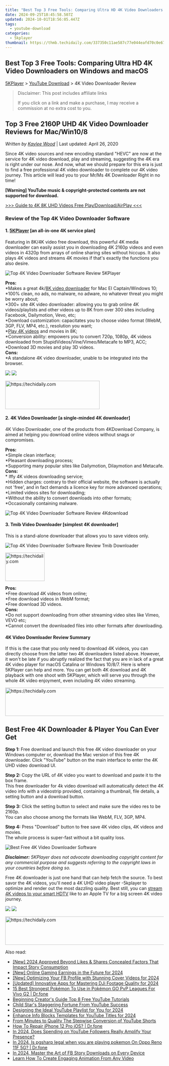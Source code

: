 ```yaml
---
title: "Best Top 3 Free Tools: Comparing Ultra HD 4K Video Downloaders on Windows and macOS"
date: 2024-09-25T18:45:58.507Z
updated: 2024-10-01T18:56:05.447Z
tags:
  - youtube-download
categories:
  - 5kplayer
thumbnail: https://thmb.techidaily.com/337350c11ae587c77e044eafd70c0e67c4637d755652a56d2cc4cf20f4740048.png
---
```


## Best Top 3 Free Tools: Comparing Ultra HD 4K Video Downloaders on Windows and macOS

[5KPlayer](https://tools.techidaily.com/5kplayer/products/) \> [YouTube Download](https://tools.techidaily.com/5kplayer/youtube-download/) \> 4K Video Downloader Review

>  Disclaimer: This post includes affiliate links
>
>  If you click on a link and make a purchase, I may receive a commission at no extra cost to you.
>

## Top 3 Free 2160P UHD 4K Video Downloader Reviews for Mac/Win10/8

 _Written by [Kaylee Wood](https://www.quora.com/profile/Amanda-Hu-21)_ | Last updated: April 26, 2020 

Since 4K video sources and new encoding standard "HEVC" are now at the service for 4K video download, play and streaming, suggesting the 4K era is right under our nose. And now, what we should prepare for this era is just to find a free professional 4K video downloader to complete our 4K video journey. This article will lead you to your Mr/Ms 4K Downloader Right in no time!

**\[Warning\] YouTube music & copyright-protected contents are not supported for download.**

[\>>> Guide to 4K 8K UHD Videos Free Play/Download/AirPlay <<<](https://tools.techidaily.com/5kplayer/video-music-player/)

### Review of the Top 4K Video Downloader Software

#### **1\. [5KPlayer](https://tools.techidaily.com/5kplayer/products/) \[an all-in-one 4K service plan\]**

Featuring in 8K/4K video free download, this powerful 4K media downloader can easily assist you in downloading 4K 2160p videos and even videos in 4320p from arrays of online sharing sites without hiccups. It also plays 4K videos and streams 4K movies if that's exactly the functions you also desire.

![Top 4K Video Downloader Software Review 5KPlayer](https://www.5kplayer.com/youtube-download/img/5kp-4k-video-downloader-reviews-zjy.jpg) 

**Pros:**  
\*Makes a great 4k/[8K video downloader](https://tools.techidaily.com/5kplayer/youtube-download/) for Mac EI Captain/Windows 10;  
\*100% clean, no ads, no malware, no adware, no whatever threat you might be worry about;  
\*300+ site 4K video downloader: allowing you to grab online 4K videos/playlists and other videos up to 8K from over 300 sites including Facebook, Dailymotion, Vevo, etc;   
\*Download customization: capacitates you to choose video format (WebM, 3GP, FLV, MP4, etc.), resolution you want;  
\*[Play 4K videos](https://tools.techidaily.com/5kplayer/video-music-player/) and movies in 8K;  
\*Conversion ability: empowers you to convert 720p, 1080p, 4K videos downloaded from StupidVideos/Vine/Vimeo/Metacafe to MP3, ACC;  
\*Download 3D movies and play 3D videos.  
**Cons:**   
\*A standalone 4K video downloader, unable to be integrated into the browser.

[![](https://www.5kplayer.com/youtube-download/../button/freedownwhitewin.png)](https://tools.techidaily.com/5kplayer/products/) [![](https://www.5kplayer.com/youtube-download/../button/freedownbackmac.png)](https://tools.techidaily.com/5kplayer/products/) 

<!-- affiliate ads begin -->
<a href="https://aligracehair.sjv.io/c/5597632/2027162/19272" target="_top" id="2027162">
  <img src="//a.impactradius-go.com/display-ad/19272-2027162" border="0" alt="https://techidaily.com" width="300" height="90"/>
</a>
<img height="0" width="0" src="https://aligracehair.sjv.io/i/5597632/2027162/19272" style="position:absolute;visibility:hidden;" border="0" />
<!-- affiliate ads end -->

#### **2\. 4K Video Downloader \[a single-minded 4K downloader\]**

4K Video Downloader, one of the products from 4KDownload Company, is aimed at helping you download online videos without snags or compromises. 

**Pros:**   
\*Simple clean interface;   
\*Pleasant downloading process;   
\*Supporting many popular sites like Dailymotion, Dilaymotion and Metacafe.  
**Cons:**   
\* Iffy 4K videos downloading service;   
\*Hidden charges: contrary to their official website, the software is actually  
 not 'free', and in fact demands a licence key for more advanced operations;   
\*Limited videos sites for downloading;  
\*Without the ability to convert downloads into other formats;  
\*Occasionally containing malware. 

![Top 4K Video Downloader Software Review 4Kdownload](https://www.5kplayer.com/youtube-download/img/5kp-4k-video-downloader-reviews-zjy-2.jpg) 

#### **3\. Tmib Video Downloader \[simplest 4K downloader\]**

This is a stand-alone downloader that allows you to save videos only.

![Top 4K Video Downloader Software Review Tmib Downloader](https://www.5kplayer.com/youtube-download/img/5kp-4k-video-downloader-reviews-zjy-1.jpg) 

<!-- affiliate ads begin -->
<a href="https://aligracehair.sjv.io/c/5597632/2135409/19272" target="_top" id="2135409">
  <img src="//a.impactradius-go.com/display-ad/19272-2135409" border="0" alt="https://techidaily.com" width="125" height="90"/>
</a>
<img height="0" width="0" src="https://aligracehair.sjv.io/i/5597632/2135409/19272" style="position:absolute;visibility:hidden;" border="0" />
<!-- affiliate ads end -->

**Pros:**   
\*Free download 4K videos from online;   
\*Free download videos in WebM format;   
\*Free download 3D videos.  
**Cons:**  
\*Do not support downloading from other streaming video sites like Vimeo, VEVO etc;  
\*Cannot convert the downloaded files into other formats after downloading.

#### **4K Video Downloader Review Summary**

If this is the case that you only need to download 4K videos, you can directly choose from the latter two 4K downloaders listed above. However, it won't be late if you abruptly realized the fact that you are in lack of a great 4K video player for macOS Catalina or Windows 10/8/7\. Here is where 5KPlayer can help and more. You can get both 4K download and 4K playback with one shoot with 5KPlayer, which will serve you through the whole 4K video enjoyment, even including 4K video streaming. 

<!-- affiliate ads begin -->
<a href="https://appsumo.8odi.net/c/5597632/2100541/7443" target="_top" id="2100541">
  <img src="//a.impactradius-go.com/display-ad/7443-2100541" border="0" alt="https://techidaily.com" width="728" height="90"/>
</a>
<img height="0" width="0" src="https://appsumo.8odi.net/i/5597632/2100541/7443" style="position:absolute;visibility:hidden;" border="0" />
<!-- affiliate ads end -->

## Best Free 4K Downloader & Player You Can Ever Get

**Step 1:**  Free download and launch this free 4K video downloader on your Windows computer or, download the Mac version of this free 4K downloader. Click "YouTube" button on the main interface to enter the 4K UHD video download UI.

**Step 2:** Copy the URL of 4K video you want to download and paste it to the box frame.  
This free downloader for 4k video download will automatically detect the 4K video info with a videostrip provided, containing a thumbnail, file details, a setting button and a download button.

**Step 3:** Click the setting button to select and make sure the video res to be 2160p.  
You can also choose among the formats like WebM, FLV, 3GP, MP4.

**Step 4:** Press "Download" button to free save 4K video clips, 4K videos and movies.  
The whole process is super-fast without a bit quality loss.

![Best Free 4K Video Downloader Software](https://www.5kplayer.com/youtube-download/img/5k-on-the-run-tour-download-trl-013002.jpg) 

_**Disclaimer:** 5KPlayer does not advocate downloading copyright content for any commercial purpose and suggests referring to the copyright laws in your countries before doing so._

Free 4K downloader is just one hand that can help fetch the source. To best savor the 4K videos, you'll need a 4K UHD video player -5kplayer to optimize and render out the most dazzling quality. Best still, you can [stream 4K videos to your smart HDTV](https://tools.techidaily.com/5kplayer/airplay/) like to an Apple TV for a big screen 4K video journey.

[![](https://www.5kplayer.com/youtube-download/../button/freedownwhitewin.png)](https://tools.techidaily.com/5kplayer/products/) [![](https://www.5kplayer.com/youtube-download/../button/freedownbackmac.png)](https://tools.techidaily.com/5kplayer/products/)

<!-- affiliate ads begin -->
<a href="https://appsumo.8odi.net/c/5597632/2100538/7443" target="_top" id="2100538">
  <img src="//a.impactradius-go.com/display-ad/7443-2100538" border="0" alt="https://techidaily.com" width="728" height="90"/>
</a>
<img height="0" width="0" src="https://appsumo.8odi.net/i/5597632/2100538/7443" style="position:absolute;visibility:hidden;" border="0" />
<!-- affiliate ads end -->

<ins class="adsbygoogle"
     style="display:block"
     data-ad-format="autorelaxed"
     data-ad-client="ca-pub-7571918770474297"
     data-ad-slot="1223367746"></ins>

<ins class="adsbygoogle"
     style="display:block"
     data-ad-client="ca-pub-7571918770474297"
     data-ad-slot="8358498916"
     data-ad-format="auto"
     data-full-width-responsive="true"></ins>

<span class="atpl-alsoreadstyle">Also read:</span>
<div><ul>
<li><a href="https://instagram-clips.techidaily.com/new-2024-approved-beyond-likes-and-shares-concealed-factors-that-impact-story-consumption/"><u>[New] 2024 Approved Beyond Likes & Shares Concealed Factors That Impact Story Consumption</u></a></li>
<li><a href="https://youtube-docs.techidaily.com/nline-gaming-earnings-in-the-future-for-2024/"><u>[New] Online Gaming Earnings in the Future for 2024</u></a></li>
<li><a href="https://facebook-video-files.techidaily.com/new-optimizing-your-fb-profile-with-stunning-cover-videos-for-2024/"><u>[New] Optimizing Your FB Profile with Stunning Cover Videos for 2024</u></a></li>
<li><a href="https://fox-links.techidaily.com/updated-innovative-apps-for-mastering-dji-footage-quality-for-2024/"><u>[Updated] Innovative Apps for Mastering DJi Footage Quality for 2024</u></a></li>
<li><a href="https://android-pokemon-go.techidaily.com/15-best-strongest-pokemon-to-use-in-pokemon-go-pvp-leagues-for-vivo-g2-drfone-by-drfone-virtual-android/"><u>15 Best Strongest Pokémon To Use in Pokémon GO PvP Leagues For Vivo G2 | Dr.fone</u></a></li>
<li><a href="https://youtube-video-recordings.techidaily.com/beginning-creators-guide-top-8-free-youtube-tutorials/"><u>Beginning Creator's Guide Top 8 Free YouTube Tutorials</u></a></li>
<li><a href="https://youtube-video-recordings.techidaily.com/child-stars-staggering-fortune-from-youtube-success/"><u>Child Star's Staggering Fortune From YouTube Success</u></a></li>
<li><a href="https://youtube-video-recordings.techidaily.com/designing-the-ideal-youtube-playlist-for-you-for-2024/"><u>Designing the Ideal YouTube Playlist for You for 2024</u></a></li>
<li><a href="https://youtube-video-recordings.techidaily.com/enhance-info-blocks-templates-for-youtube-titles-for-2024/"><u>Enhance Info Blocks Templates for YouTube Titles for 2024</u></a></li>
<li><a href="https://youtube-video-recordings.techidaily.com/from-minutes-to-quality-the-stepwise-conversion-of-youtube-shorts/"><u>From Minutes to Quality The Stepwise Conversion of YouTube Shorts</u></a></li>
<li><a href="https://blog-min.techidaily.com/how-to-repair-iphone-12-pro-ios-drfone-by-drfone-ios-system-repair-ios-system-repair/"><u>How To Repair iPhone 12 Pro iOS? | Dr.fone</u></a></li>
<li><a href="https://youtube-video-recordings.techidaily.com/in-2024-does-spending-on-youtube-followers-really-amplify-your-presence/"><u>In 2024, Does Spending on YouTube Followers Really Amplify Your Presence?</u></a></li>
<li><a href="https://phone-solutions.techidaily.com/in-2024-is-pgsharp-legal-when-you-are-playing-pokemon-on-oppo-reno-11f-5g-drfone-by-drfone-virtual-android/"><u>In 2024, Is pgsharp legal when you are playing pokemon On Oppo Reno 11F 5G? | Dr.fone</u></a></li>
<li><a href="https://facebook-clips.techidaily.com/in-2024-master-the-art-of-fb-story-downloads-on-every-device/"><u>In 2024, Master the Art of FB Story Downloads on Every Device</u></a></li>
<li><a href="https://youtube-video-recordings.techidaily.com/learn-how-to-create-engaging-animation-from-any-video/"><u>Learn How To Create Engaging Animation From Any Video</u></a></li>
</ul></div>

